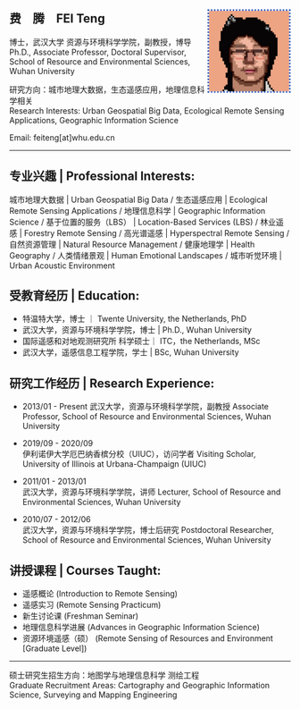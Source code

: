 ## 费&ensp;&ensp;腾&ensp;&ensp;FEI Teng [<img src='img\icon.jpg' style=' float:right; width:150px;height: px'/>](http://47.101.135.251:4396/#/)

博士，武汉大学 资源与环境科学学院，副教授，博导  
Ph.D., Associate Professor, Doctoral Supervisor, School of Resource and Environmental Sciences, Wuhan University

研究方向：城市地理大数据，生态遥感应用，地理信息科学相关  
Research Interests: Urban Geospatial Big Data, Ecological Remote Sensing Applications, Geographic Information Science

Email: feiteng[at]whu.edu.cn  

---

## 专业兴趣 | Professional Interests:
城市地理大数据 | Urban Geospatial Big Data / 生态遥感应用 | Ecological Remote Sensing Applications / 地理信息科学 | Geographic Information Science / 基于位置的服务（LBS） | Location-Based Services (LBS) / 林业遥感 | Forestry Remote Sensing / 高光谱遥感 | Hyperspectral Remote Sensing /自然资源管理 | Natural Resource Management / 健康地理学 | Health Geography / 人类情绪景观 | Human Emotional Landscapes / 城市听觉环境 | Urban Acoustic Environment

## 受教育经历 | Education:

- 特温特大学，博士 ｜ Twente University, the Netherlands, PhD
- 武汉大学，资源与环境科学学院，博士 | Ph.D., Wuhan University
- 国际遥感和对地观测研究所 科学硕士｜ ITC，the Netherlands, MSc
- 武汉大学，遥感信息工程学院，学士 | BSc, Wuhan University

## 研究工作经历 | Research Experience:

- 2013/01 - Present 
  武汉大学，资源与环境科学学院，副教授 
  Associate Professor, School of Resource and Environmental Sciences, Wuhan University

- 2019/09 - 2020/09  
  伊利诺伊大学厄巴纳香槟分校（UIUC），访问学者 
  Visiting Scholar, University of Illinois at Urbana-Champaign (UIUC)

- 2011/01 - 2013/01  
  武汉大学，资源与环境科学学院，讲师 
  Lecturer, School of Resource and Environmental Sciences, Wuhan University

- 2010/07 - 2012/06  
  武汉大学，资源与环境科学学院，博士后研究 
  Postdoctoral Researcher, School of Resource and Environmental Sciences, Wuhan University

## 讲授课程 | Courses Taught:

- 遥感概论 (Introduction to Remote Sensing)
- 遥感实习 (Remote Sensing Practicum)
- 新生讨论课 (Freshman Seminar)
- 地理信息科学进展 (Advances in Geographic Information Science)
- 资源环境遥感（硕） (Remote Sensing of Resources and Environment [Graduate Level])

---

硕士研究生招生方向：地图学与地理信息科学 测绘工程  
Graduate Recruitment Areas: Cartography and Geographic Information Science, Surveying and Mapping Engineering
